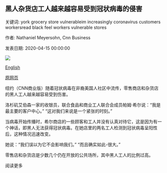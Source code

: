 ## 黑人杂货店工人越来越容易受到冠状病毒的侵害

关键词: york grocery store vulnerableim increasingly coronavirus customers workersread black feel workers vulnerable stores

作者: Nathaniel Meyersohn, Cnn Business

发表日期: 2020-04-15 00:00:00

![](https://cdn.cnn.com/cnnnext/dam/assets/200414133425-store-associate-0408-super-tease.jpg)

[English](Black%20grocery%20workers%20feel%20increasingly%20vulnerable%20to%20coronavirus.md)

[原网页](https://edition.cnn.com/2020/04/15/business/black-retail-workers-grocery-store-coronavirus/index.html)

纽约（CNN商业版）随着冠状病毒在非裔美国人社区中流传，零售商店和杂货店的黑人工人越来越容易受到伤害。

洛杉矶艾伯森一家的收银员，联合食品和商业工人联合会成员帕姆·希尔说：“我是最主要的客户中心。” “这对我们来说是一个紧张的时刻。”

当病毒开始传播时，希尔商店的一些顾客和工人并没有认真对待它，这是因为有一个神话，即黑人无法获得冠状病毒。在她店里的两名工人检测到冠状病毒呈阳性后，这种情况迅速改变。

她说：“我们误以为它不会影响我们。” “而且确实如此-很大。”

零售店和杂货店是少数几个仍在开放的公共场所，其中黑人工人的比例过高。

阅读更多